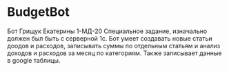 # BudgetBot
Бот Грищук Екатерины 1-МД-20
Специальное задание, изначально должен был быть с серверной 1с.
Бот умеет создавать новые статьи доодов и расходов, записывать суммы по отдельным статьям и анализ доходов и расходов за месяц по категориям. Также записывает данные в google таблицы.
